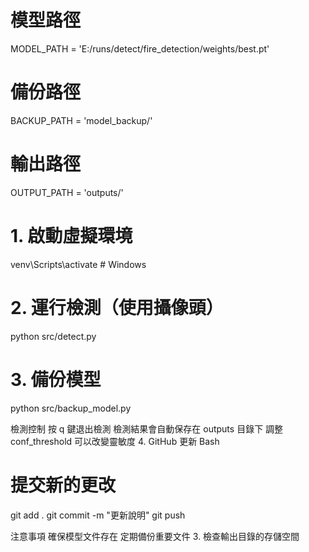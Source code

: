 # 模型路徑
MODEL_PATH = 'E:/runs/detect/fire_detection/weights/best.pt'

# 備份路徑
BACKUP_PATH = 'model_backup/'

# 輸出路徑
OUTPUT_PATH = 'outputs/'

# 1. 啟動虛擬環境
venv\Scripts\activate     # Windows

# 2. 運行檢測（使用攝像頭）
python src/detect.py

# 3. 備份模型
python src/backup_model.py

檢測控制
按 q 鍵退出檢測
檢測結果會自動保存在 outputs 目錄下
調整 conf_threshold 可以改變靈敏度
4. GitHub 更新
Bash
# 提交新的更改
git add .
git commit -m "更新說明"
git push


注意事項
確保模型文件存在
定期備份重要文件
3. 檢查輸出目錄的存儲空間